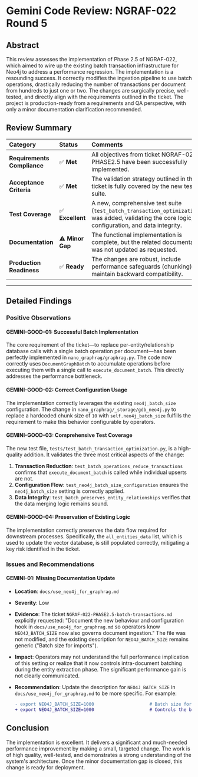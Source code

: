# Gemini Code Review: NGRAF-022 Round 5

## Abstract
This review assesses the implementation of Phase 2.5 of NGRAF-022, which aimed to wire up the existing batch transaction infrastructure for Neo4j to address a performance regression. The implementation is a resounding success. It correctly modifies the ingestion pipeline to use batch operations, drastically reducing the number of transactions per document from hundreds to just one or two. The changes are surgically precise, well-tested, and directly align with the requirements outlined in the ticket. The project is production-ready from a requirements and QA perspective, with only a minor documentation clarification recommended.

## Review Summary

| Category | Status | Comments |
| :--- | :--- | :--- |
| **Requirements Compliance** | ✅ **Met** | All objectives from ticket NGRAF-022-PHASE2.5 have been successfully implemented. |
| **Acceptance Criteria** | ✅ **Met** | The validation strategy outlined in the ticket is fully covered by the new test suite. |
| **Test Coverage** | ✅ **Excellent** | A new, comprehensive test suite (`test_batch_transaction_optimization.py`) was added, validating the core logic, configuration, and data integrity. |
| **Documentation** | ⚠️ **Minor Gap** | The functional implementation is complete, but the related documentation was not updated as requested. |
| **Production Readiness** | ✅ **Ready** | The changes are robust, include performance safeguards (chunking), and maintain backward compatibility. |

---

## Detailed Findings

### Positive Observations

#### GEMINI-GOOD-01: Successful Batch Implementation
The core requirement of the ticket—to replace per-entity/relationship database calls with a single batch operation per document—has been perfectly implemented in `nano_graphrag/graphrag.py`. The code now correctly uses `DocumentGraphBatch` to accumulate operations before executing them with a single call to `execute_document_batch`. This directly addresses the performance bottleneck.

#### GEMINI-GOOD-02: Correct Configuration Usage
The implementation correctly leverages the existing `neo4j_batch_size` configuration. The change in `nano_graphrag/_storage/gdb_neo4j.py` to replace a hardcoded chunk size of `10` with `self.neo4j_batch_size` fulfills the requirement to make this behavior configurable by operators.

#### GEMINI-GOOD-03: Comprehensive Test Coverage
The new test file, `tests/test_batch_transaction_optimization.py`, is a high-quality addition. It validates the three most critical aspects of the change:
1.  **Transaction Reduction**: `test_batch_operations_reduce_transactions` confirms that `execute_document_batch` is called while individual upserts are not.
2.  **Configuration Flow**: `test_neo4j_batch_size_configuration` ensures the `neo4j_batch_size` setting is correctly applied.
3.  **Data Integrity**: `test_batch_preserves_entity_relationships` verifies that the data merging logic remains sound.

#### GEMINI-GOOD-04: Preservation of Existing Logic
The implementation correctly preserves the data flow required for downstream processes. Specifically, the `all_entities_data` list, which is used to update the vector database, is still populated correctly, mitigating a key risk identified in the ticket.

### Issues and Recommendations

#### GEMINI-01: Missing Documentation Update

-   **Location**: `docs/use_neo4j_for_graphrag.md`
-   **Severity**: Low
-   **Evidence**: The ticket `NGRAF-022-PHASE2.5-batch-transactions.md` explicitly requested: "Document the new behaviour and configuration hook in `docs/use_neo4j_for_graphrag.md` so operators know `NEO4J_BATCH_SIZE` now also governs document ingestion." The file was not modified, and the existing description for `NEO4J_BATCH_SIZE` remains generic ("Batch size for imports").
-   **Impact**: Operators may not understand the full performance implication of this setting or realize that it now controls intra-document batching during the entity extraction phase. The significant performance gain is not clearly communicated.
-   **Recommendation**: Update the description for `NEO4J_BATCH_SIZE` in `docs/use_neo4j_for_graphrag.md` to be more specific. For example:

    ```diff
    - export NEO4J_BATCH_SIZE=1000                     # Batch size for imports
    + export NEO4J_BATCH_SIZE=1000                     # Controls the batch size for entities/relationships within a single document ingestion, reducing transactions.
    ```

## Conclusion
The implementation is excellent. It delivers a significant and much-needed performance improvement by making a small, targeted change. The work is of high quality, well-tested, and demonstrates a strong understanding of the system's architecture. Once the minor documentation gap is closed, this change is ready for deployment.